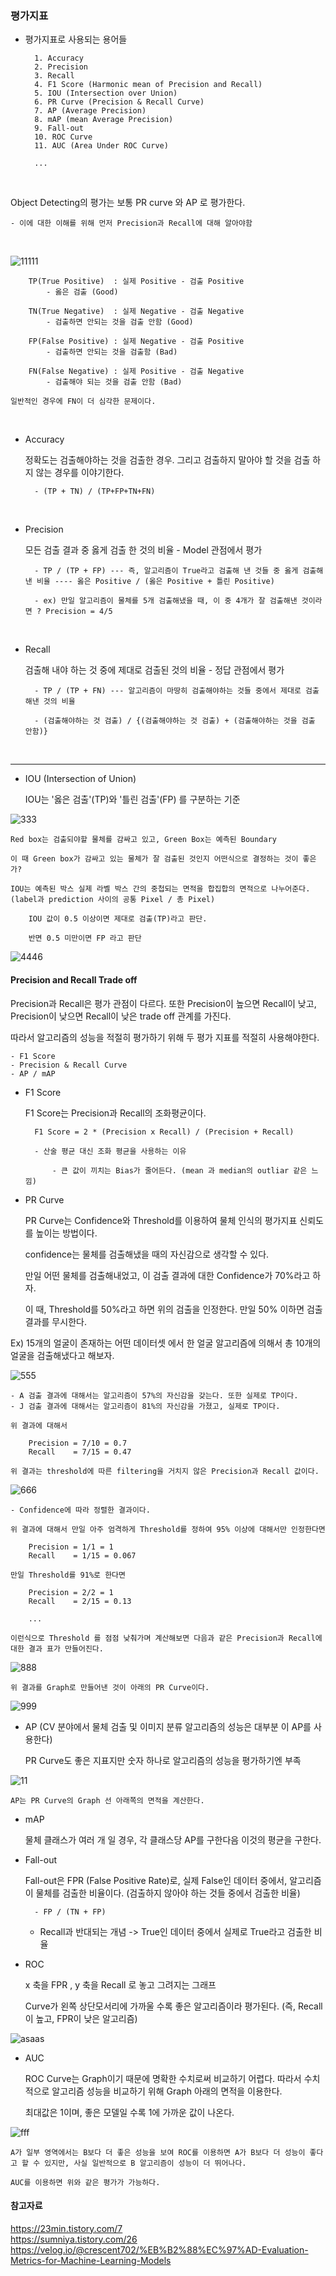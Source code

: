  ### 평가지표 

- 평가지표로 사용되는 용어들
    
        1. Accuracy 
        2. Precision 
        3. Recall 
        4. F1 Score (Harmonic mean of Precision and Recall) 
        5. IOU (Intersection over Union) 
        6. PR Curve (Precision & Recall Curve) 
        7. AP (Average Precision) 
        8. mAP (mean Average Precision) 
        9. Fall-out
        10. ROC Curve
        11. AUC (Area Under ROC Curve)
        
        ...

<br>

Object Detecting의 평가는 보통 PR curve 와 AP 로 평가한다.

    - 이에 대한 이해를 위해 먼저 Precision과 Recall에 대해 알아야함

<br>

![11111](https://user-images.githubusercontent.com/59076451/128000690-15e802cc-034a-42ee-9ddc-b14bf44aded2.PNG)

        TP(True Positive)  : 실제 Positive - 검출 Positive
            - 옳은 검출 (Good)
            
        TN(True Negative)  : 실제 Negative - 검출 Negative
            - 검출하면 안되는 것을 검출 안함 (Good)
            
        FP(False Positive) : 실제 Negative - 검출 Positive
            - 검출하면 안되는 것을 검출함 (Bad)
        
        FN(False Negative) : 실제 Positive - 검출 Negative
            - 검출해야 되는 것을 검출 안함 (Bad)


`일반적인 경우에 FN이 더 심각한 문제이다.`

<br>


- Accuracy

    정확도는 검출해야하는 것을 검출한 경우. 그리고 검출하지 말아야 할 것을 검출 하지 않는 경우를 이야기한다.
    
        - (TP + TN) / (TP+FP+TN+FN)

<br>

- Precision

    모든 검출 결과 중 옳게 검출 한 것의 비율  - Model 관점에서 평가
    
        - TP / (TP + FP) --- 즉, 알고리즘이 True라고 검출해 낸 것들 중 옳게 검출해 낸 비율 ---- 옳은 Positive / (옳은 Positive + 틀린 Positive)

        - ex) 만일 알고리즘이 물체를 5개 검출해냈을 때, 이 중 4개가 잘 검출해낸 것이라면 ? Precision = 4/5 

<br>

- Recall

    검출해 내야 하는 것 중에 제대로 검출된 것의 비율 - 정답 관점에서 평가
    
        - TP / (TP + FN) --- 알고리즘이 마땅히 검출해야하는 것들 중에서 제대로 검출해낸 것의 비율 
        
        - (검출해야하는 것 검출) / {(검출해야하는 것 검출) + (검출해야하는 것을 검출 안함)}
    
<br>    
    
---

- IOU (Intersection of Union)

    IOU는 '옳은 검출'(TP)와 '틀린 검출'(FP) 를 구분하는 기준 

![333](https://user-images.githubusercontent.com/59076451/128002292-a766be23-a7e7-4d5b-9e96-333c38b7e7cd.PNG)

    Red box는 검출되야할 물체를 감싸고 있고, Green Box는 예측된 Boundary

    이 때 Green box가 감싸고 있는 물체가 잘 검출된 것인지 어떤식으로 결정하는 것이 좋은가?
    
    IOU는 예측된 박스 실제 라벨 박스 간의 중첩되는 면적을 합집합의 면적으로 나누어준다. (label과 prediction 사이의 공통 Pixel / 총 Pixel)
 
        IOU 값이 0.5 이상이면 제대로 검출(TP)라고 판단.
        
        반면 0.5 미만이면 FP 라고 판단
        
![4446](https://user-images.githubusercontent.com/59076451/128006755-725e3b4b-0a81-4c39-8268-dfc2f6bc25d0.PNG)

    
#### Precision and Recall Trade off

Precision과 Recall은 평가 관점이 다르다. 또한 Precision이 높으면 Recall이 낮고, Precision이 낮으면 Recall이 낮은 trade off 관계를 가진다.

따라서 알고리즘의 성능을 적절히 평가하기 위해 두 평가 지표를 적절히 사용해야한다. 

    - F1 Score
    - Precision & Recall Curve
    - AP / mAP
    
    
- F1 Score

    F1 Score는 Precision과 Recall의 조화평균이다.
    
        F1 Score = 2 * (Precision x Recall) / (Precision + Recall)
    
        - 산술 평균 대신 조화 평균을 사용하는 이유
        
            - 큰 값이 끼치는 Bias가 줄어든다. (mean 과 median의 outliar 같은 느낌)
    

- PR Curve

    PR Curve는 Confidence와 Threshold를 이용하여 물체 인식의 평가지표 신뢰도를 높이는 방법이다.
    
    confidence는 물체를 검출해냈을 때의 자신감으로 생각할 수 있다.
    
    만일 어떤 물체를 검출해내었고, 이 검출 결과에 대한 Confidence가 70%라고 하자.
    
    이 때, Threshold를 50%라고 하면 위의 검출을 인정한다. 만일 50% 이하면 검출 결과를 무시한다.
    
Ex) 15개의 얼굴이 존재하는 어떤 데이터셋 에서 한 얼굴 알고리즘에 의해서 총 10개의 얼굴을 검출해냈다고 해보자.    
    
![555](https://user-images.githubusercontent.com/59076451/128005120-a7f394d9-ace9-4cc2-8f1a-1fc5e88bb7aa.PNG)

    - A 검출 결과에 대해서는 알고리즘이 57%의 자신감을 갖는다. 또한 실제로 TP이다.
    - J 검출 결과에 대해서는 알고리즘이 81%의 자신감을 가졌고, 실제로 TP이다.
    
    위 결과에 대해서 
    
        Precision = 7/10 = 0.7
        Recall    = 7/15 = 0.47
    
    위 결과는 threshold에 따른 filtering을 거치지 않은 Precision과 Recall 값이다.
    
![666](https://user-images.githubusercontent.com/59076451/128005123-711714b8-9d34-4925-9a13-6341235e1183.PNG)

    - Confidence에 따라 정렬한 결과이다. 
    
    위 결과에 대해서 만일 아주 엄격하게 Threshold를 정하여 95% 이상에 대해서만 인정한다면 
    
        Precision = 1/1 = 1
        Recall    = 1/15 = 0.067
        
    만일 Threshold를 91%로 한다면 
    
        Precision = 2/2 = 1
        Recall    = 2/15 = 0.13
        
        ...
        
    이런식으로 Threshold 를 점점 낮춰가며 계산해보면 다음과 같은 Precision과 Recall에 대한 결과 표가 만들어진다.

![888](https://user-images.githubusercontent.com/59076451/128005128-15009fe8-4007-4854-9ec2-f782e4223a84.PNG)

    위 결과를 Graph로 만들어낸 것이 아래의 PR Curve이다.
    
![999](https://user-images.githubusercontent.com/59076451/128005129-d29f7d78-363a-44a9-bd3b-82cbeb70decf.PNG)

       
- AP (CV 분야에서 물체 검출 및 이미지 분류 알고리즘의 성능은 대부분 이 AP를 사용한다)

    PR Curve도 좋은 지표지만 숫자 하나로 알고리즘의 성능을 평가하기엔 부족

![11](https://user-images.githubusercontent.com/59076451/128006409-0fb4aa23-9d41-4ddd-8a6e-3f4a6b815477.PNG)

    AP는 PR Curve의 Graph 선 아래쪽의 면적을 계산한다.

- mAP

    물체 클래스가 여러 개 일 경우, 각 클래스당 AP를 구한다음 이것의 평균을 구한다.


- Fall-out

    Fall-out은 FPR (False Positive Rate)로, 실제 False인 데이터 중에서, 알고리즘이 물체를 검출한 비율이다. (검출하지 않아야 하는 것들 중에서 검출한 비율)
    
        - FP / (TN + FP)
    
    - Recall과 반대되는 개념 -> True인 데이터 중에서 실제로 True라고 검출한 비율



- ROC

    x 축을 FPR , y 축을 Recall 로 놓고 그려지는 그래프 

    Curve가 왼쪽 상단모서리에 가까울 수록 좋은 알고리즘이라 평가된다. (즉, Recall이 높고, FPR이 낮은 알고리즘)
    
![asaas](https://user-images.githubusercontent.com/59076451/128009068-a9fd2aea-a612-48a8-a238-f9ae0406409c.PNG)    

- AUC 

    ROC Curve는 Graph이기 때문에 명확한 수치로써 비교하기 어렵다. 따라서 수치적으로 알고리즘 성능을 비교하기 위해 Graph 아래의 면적을 이용한다.
    
    최대값은 1이며, 좋은 모델일 수록 1에 가까운 값이 나온다. 
    
![fff](https://user-images.githubusercontent.com/59076451/128009487-fa3f0af3-8c9f-4692-9699-1c5483a147b8.PNG)

    A가 일부 영역에서는 B보다 더 좋은 성능을 보여 ROC를 이용하면 A가 B보다 더 성능이 좋다고 할 수 있지만, 사실 일반적으로 B 알고리즘이 성능이 더 뛰어나다.
    
    AUC를 이용하면 위와 같은 평가가 가능하다. 
    

#### 참고자료 

https://23min.tistory.com/7<br>
https://sumniya.tistory.com/26<br>
https://velog.io/@crescent702/%EB%B2%88%EC%97%AD-Evaluation-Metrics-for-Machine-Learning-Models

